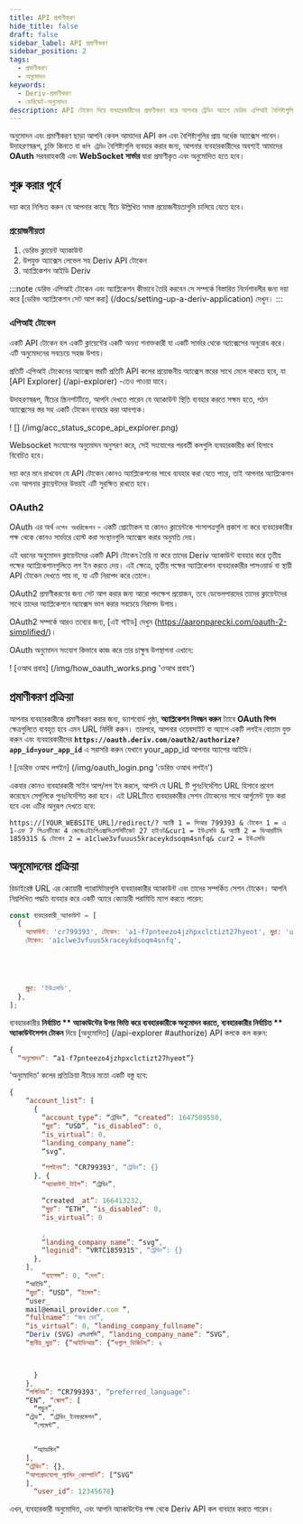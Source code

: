 ```yaml
---
title: API প্রমাণীকরণ
hide_title: false
draft: false
sidebar_label: API প্রমাণীকরণ
sidebar_position: 2
tags:
  - প্রমাণীকরণ
  - অনুমোদন
keywords:
  - Deriv-প্রমাণীকরণ
  - ডেরিভেট-অনুমোদন
description: API টোকেন দিয়ে ব্যবহারকারীদের প্রমাণীকরণ করে আপনার ট্রেডিং অ্যাপে ডেরিভ এপিআই বৈশিষ্ট্যগুলির সম্পূর্ণ সেট অ্যাক্সেস করুন। একটি API উদাহরণ দিয়ে এটি করতে শিখুন।
---
```


অনুমোদন এবং প্রমাণীকরণ ছাড়া আপনি কেবল আমাদের API কল এবং বৈশিষ্ট্যগুলির প্রায় অর্ধেক অ্যাক্সেস পাবেন। উদাহরণস্বরূপ, চুক্তি কিনতে বা `কপি ট্রেডিং` বৈশিষ্ট্যগুলি ব্যবহার করার জন্য, আপনার ব্যবহারকারীদের অবশ্যই আমাদের **OAuth** সরবরাহকারী এবং **WebSocket সার্ভার** দ্বারা প্রমাণীকৃত এবং অনুমোদিত হতে হবে।

## শুরু করার পূর্বে

দয়া করে নিশ্চিত করুন যে আপনার কাছে নীচে উল্লিখিত সমস্ত প্রয়োজনীয়তাগুলি চালিয়ে যেতে হবে।

### প্রয়োজনীয়তা

1. ডেরিভ ক্লায়েন্ট অ্যাকাউন্ট
2. উপযুক্ত অ্যাক্সেস লেভেল সহ Deriv API টোকেন
3. অ্যাপ্লিকেশন আইডি Deriv

:::note
ডেরিভ এপিআই টোকেন এবং অ্যাপ্লিকেশন কীভাবে তৈরি করবেন সে সম্পর্কে বিস্তারিত নির্দেশাবলীর জন্য দয়া করে [ডেরিভ অ্যাপ্লিকেশন সেট আপ করা] (/docs/setting-up-a-deriv-application) দেখুন।
:::

### এপিআই টোকেন

একটি API টোকেন হল একটি ক্লায়েন্টের একটি অনন্য শনাক্তকারী যা একটি সার্ভার থেকে অ্যাক্সেসের অনুরোধ করে। এটি অনুমোদনের সবচেয়ে সহজ উপায়।

প্রতিটি এপিআই টোকেনের অ্যাক্সেস স্তরটি প্রতিটি API কলের প্রয়োজনীয় অ্যাক্সেস স্তরের সাথে মেলে থাকতে হবে, যা [API Explorer] (/api-explorer) -তেও পাওয়া যাবে।

উদাহরণস্বরূপ, নীচের স্ক্রিনশটটিতে, আপনি দেখতে পারেন যে অ্যাকাউন্ট স্থিতি ব্যবহার করতে সক্ষম হতে, পঠন অ্যাক্সেসের স্তর সহ একটি টোকেন ব্যবহার করা আবশ্যক।

! [] (/img/acc_status_scope_api_explorer.png)

Websocket সংযোগের অনুমোদন অনুসরণ করে, সেই সংযোগের পরবর্তী কলগুলি ব্যবহারকারীর কর্ম হিসাবে বিবেচিত হবে।

দয়া করে মনে রাখবেন যে API টোকেন কোনও অ্যাপ্লিকেশনের সাথে ব্যবহার করা যেতে পারে, তাই আপনার অ্যাপ্লিকেশন এবং আপনার ক্লায়েন্টদের উভয়ই এটি সুরক্ষিত রাখতে হবে।

### OAuth2

OAuth এর অর্থ `ওপেন অথরিজেশন` - একটি প্রোটোকল যা কোনও ক্লায়েন্টকে শংসাপত্রগুলি প্রকাশ না করে ব্যবহারকারীর পক্ষ থেকে কোনও সার্ভারে হোস্ট করা সংস্থানগুলি অ্যাক্সেস করার অনুমতি দেয়।

এই ধরনের অনুমোদন ক্লায়েন্টদের একটি API টোকেন তৈরি না করে তাদের Deriv অ্যাকাউন্ট ব্যবহার করে তৃতীয় পক্ষের অ্যাপ্লিকেশানগুলিতে লগ ইন করতে দেয়। এই ক্ষেত্রে, তৃতীয় পক্ষের অ্যাপ্লিকেশন ব্যবহারকারীর পাসওয়ার্ড বা স্থায়ী API টোকেন দেখতে পায় না, যা এটি নিরাপদ করে তোলে।

OAuth2 প্রমাণীকরণের জন্য সেট আপ করার জন্য আরো পদক্ষেপ প্রয়োজন, তবে ডেভেলপারদের তাদের ক্লায়েন্টদের সাথে তাদের অ্যাপ্লিকেশনে অ্যাক্সেস ভাগ করার সবচেয়ে নিরাপদ উপায়।

OAuth2 সম্পর্কে আরও তথ্যের জন্য, [এই গাইড] দেখুন (https://aaronparecki.com/oauth-2-simplified/)।

OAuth অনুমোদন সংযোগ কিভাবে কাজ করে তার চাক্ষুষ উপস্থাপনা এখানে:

! [ওআথ প্রবাহ] (/img/how_oauth_works.png 'ওআথ প্রবাহ')

## প্রমাণীকরণ প্রক্রিয়া

আপনার ব্যবহারকারীকে প্রমাণীকরণ করার জন্য, ড্যাশবোর্ড পৃষ্ঠা, **অ্যাপ্লিকেশন নিবন্ধন করুন** ট্যাবে **OAuth বিশদ** ক্ষেত্রগুলিতে ব্যবহৃত হবে এমন URL নির্দিষ্ট করুন। তারপরে, আপনার ওয়েবসাইট বা অ্যাপে একটি লগইন বোতাম যুক্ত করুন এবং ব্যবহারকারীদের **`https://oauth.deriv.com/oauth2/authorize?app_id=your_app_id`** এ সরাসরি করুন যেখানে your_app_id আপনার অ্যাপের আইডি।

! [ডেরিভ ওআথ লগইন] (/img/oauth_login.png 'ডেরিভ ওআথ লগইন')

একবার কোনও ব্যবহারকারী সাইন আপ/লগ ইন করলে, আপনি যে URL টি পুনঃনির্দেশিত URL হিসাবে প্রবেশ করেছেন সেগুলিকে পুনঃনির্দেশিত করা হবে। এই URLটিতে ব্যবহারকারীর সেশন টোকেনের সাথে আর্গুমেন্ট যুক্ত করা হবে এবং এটির অনুরূপ দেখতে হবে:

`https://[YOUR_WEBSITE_URL]/redirect/? অ্যাক্টি 1 = সিআর 799393 & টোকেন 1 = এ 1-এফ 7 পিএনটিজো 4 জেজেএইচপিএক্সসিএলসিটিজেট 27 হাইওট&cur1 = ইউএসডি & অ্যাক্টি 2 = ভিআরটিসি 1859315 & টোকেন 2 = a1clwe3vfuuus5kraceykdsoqm4snfq& cur2 = ইউএসডি `

## অনুমোদনের প্রক্রিয়া

রিডাইরেক্ট URL এর ক্যোয়ারী প্যারামিটারগুলি ব্যবহারকারীর অ্যাকাউন্ট এবং তাদের সম্পর্কিত সেশন টোকেন। আপনি নিম্নলিখিত পদ্ধতি ব্যবহার করে একটি অ্যারে ক্যোয়ারী পরামিতি ম্যাপ করতে পারেন:

```js showLineNumbers
const ব্যবহারকারী_অ্যাকাউন্ট = [
  {
    অ্যাকাউন্ট: 'cr799393', টোকেন: 'a1-f7pnteezo4jzhpxclctizt27hyeot', মুদ্রা: 'usd',}, {অ্যাকাউন্ট: 'vrtc1859315',
    টোকেন: 'a1clwe3vfuus5kraceykdsoqm4snfq',





    মুদ্রা: 'ইউএসডি',
  },
];
```

ব্যবহারকারীর **নির্বাচিত \*\* অ্যাকাউন্টের উপর ভিত্তি করে ব্যবহারকারীকে অনুমোদন করতে, ব্যবহারকারীর **নির্বাচিত \*\* অ্যাকাউন্ট**সেশন টোকন** দিয়ে [অনুমোদিত] (/api-explorer #authorize) API কলকে কল করুন:

```js showLineNumbers
{
  “অনুমোদন”: “a1-f7pnteezo4jzhpxclctizt27hyeot”}

```

'অনুমোদিত' কলের প্রতিক্রিয়া নীচের মতো একটি বস্তু হবে:

```js showLineNumbers
{
    “account_list”: [
      {
        “account_type”: “ট্রেডিং”, “created”: 1647509550,
        “মুদ্রা”: “USD”, “is_disabled”: 0,
        “is_virtual”: 0,
        “landing_company_name”:
        “svg”,

        “লগইনড”: “CR799393", “ট্রেডিং”: {}
      }, {
        “অ্যাকাউন্ট_টাইপ”: “ট্রেডিং”,

        “created _at”: 166413232,
        “মুদ্রা”: “ETH”, “is_disabled”: 0,
        “is_virtual”: 0

        ,
        “landing_company_name”: “svg”,
        “loginid”: “VRTC1859315", “ট্রেডিং”: {}
      },
    ],
        “ব্যালেন্স”: 0, “দেশ”:
    “আইডি”,
    “মুদ্রা”: “USD”, “ইমেল”:
    “user_
    mail@email_provider.com “,
    “fullname”: "জন ডো”,
    “is_virtual”: 0, “landing_company_fullname”:
    “Deriv (SVG) এলএলসি”, “landing_company_name”: “SVG”,
    “স্থানীয়_মুদ্রা”: {“আইডিআর”: {“ভগ্নাল_ডিজিটস”: ২



      }
    },
    “লগিনিড”: “CR799393", “preferred_language”:
    “EN”, “স্কোপ”: [
      “পড়ুন”,
    “ট্রেড”, “ট্রেডিং_ইনফরমেশন”,
      “পেমেন্ট”,


      “অ্যাডমিন”
    ],
    “ট্রেডিং”: {},
    “আপগ্রেডযোগ্য_ল্যান্ডিং_কোম্পানি”: [“SVG”
    ],
      “user_id”: 12345678}


```

এখন, ব্যবহারকারী অনুমোদিত, এবং আপনি অ্যাকাউন্টের পক্ষ থেকে Deriv API কল ব্যবহার করতে পারেন।
